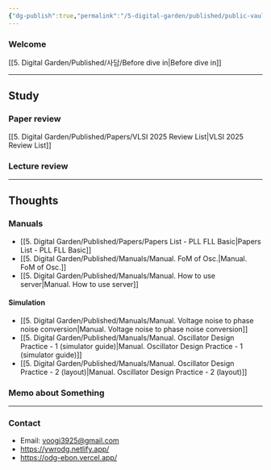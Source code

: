 ```yaml
---
{"dg-publish":true,"permalink":"/5-digital-garden/published/public-vault/","tags":["gardenEntry"],"created":"2025-04-07T00:32:00.480+09:00"}
---
```


### Welcome

[[5. Digital Garden/Published/사담/Before dive in\|Before dive in]]


---------------
## Study
### Paper review
[[5. Digital Garden/Published/Papers/VLSI 2025 Review List\|VLSI 2025 Review List]]


### Lecture review




---------------
## Thoughts

### Manuals
- [[5. Digital Garden/Published/Papers/Papers List - PLL FLL Basic\|Papers List - PLL FLL Basic]]
- [[5. Digital Garden/Published/Manuals/Manual. FoM of Osc.\|Manual. FoM of Osc.]]
- [[5. Digital Garden/Published/Manuals/Manual. How to use server\|Manual. How to use server]]

#### Simulation
- [[5. Digital Garden/Published/Manuals/Manual. Voltage noise to phase noise conversion\|Manual. Voltage noise to phase noise conversion]]
- [[5. Digital Garden/Published/Manuals/Manual. Oscillator Design Practice - 1 (simulator guide)\|Manual. Oscillator Design Practice - 1 (simulator guide)]]
- [[5. Digital Garden/Published/Manuals/Manual. Oscillator Design Practice - 2 (layout)\|Manual. Oscillator Design Practice - 2 (layout)]]

### Memo about Something


---------------
### Contact
- Email: voogi3925@gmail.com
- https://ywrodg.netlify.app/
- https://odg-ebon.vercel.app/